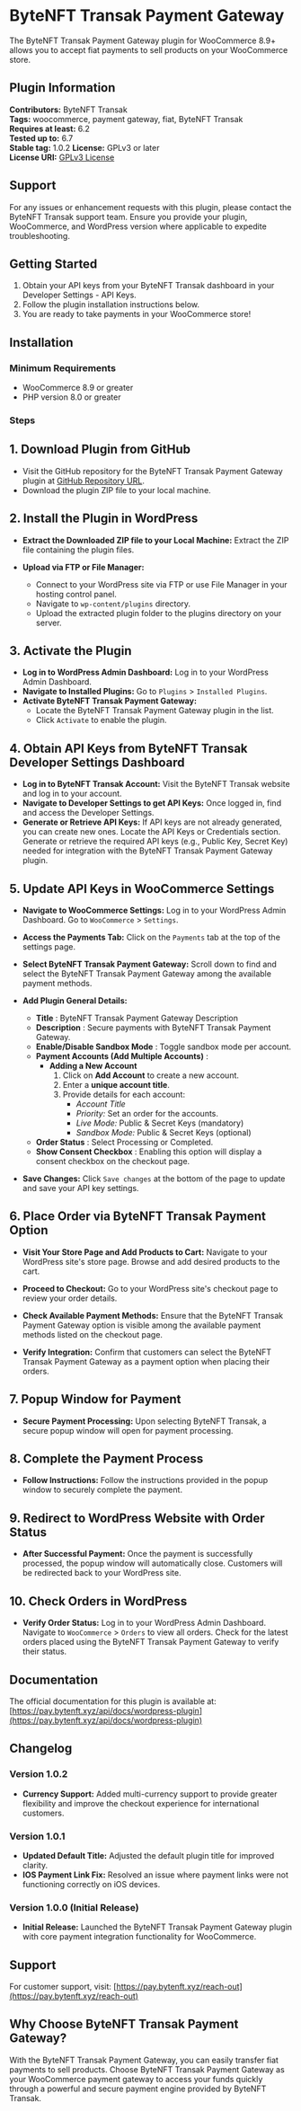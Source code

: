 # ByteNFT Transak Payment Gateway

The ByteNFT Transak Payment Gateway plugin for WooCommerce 8.9+ allows you to accept fiat payments to sell products on your WooCommerce store.

## Plugin Information

**Contributors:** ByteNFT Transak  
**Tags:** woocommerce, payment gateway, fiat, ByteNFT Transak  
**Requires at least:** 6.2  
**Tested up to:** 6.7  
**Stable tag:** 1.0.2
**License:** GPLv3 or later  
**License URI:** [GPLv3 License](https://www.gnu.org/licenses/gpl-3.0.html)

## Support

For any issues or enhancement requests with this plugin, please contact the ByteNFT Transak support team. Ensure you provide your plugin, WooCommerce, and WordPress version where applicable to expedite troubleshooting.

## Getting Started

1. Obtain your API keys from your ByteNFT Transak dashboard in your Developer Settings - API Keys.
2. Follow the plugin installation instructions below.
3. You are ready to take payments in your WooCommerce store!

## Installation

### Minimum Requirements

- WooCommerce 8.9 or greater
- PHP version 8.0 or greater

### Steps

## 1. Download Plugin from GitHub

- Visit the GitHub repository for the ByteNFT Transak Payment Gateway plugin at [GitHub Repository URL](https://github.com/bytenft/bytenft-transak-payment-gateway).
- Download the plugin ZIP file to your local machine.

## 2. Install the Plugin in WordPress

- **Extract the Downloaded ZIP file to your Local Machine:**
  Extract the ZIP file containing the plugin files.

- **Upload via FTP or File Manager:**
  - Connect to your WordPress site via FTP or use File Manager in your hosting control panel.
  - Navigate to `wp-content/plugins` directory.
  - Upload the extracted plugin folder to the plugins directory on your server.

## 3. Activate the Plugin

- **Log in to WordPress Admin Dashboard:**
  Log in to your WordPress Admin Dashboard.
- **Navigate to Installed Plugins:**
  Go to `Plugins` > `Installed Plugins`.
- **Activate ByteNFT Transak Payment Gateway:**
  - Locate the ByteNFT Transak Payment Gateway plugin in the list.
  - Click `Activate` to enable the plugin.

## 4. Obtain API Keys from ByteNFT Transak Developer Settings Dashboard

- **Log in to ByteNFT Transak Account:**
  Visit the ByteNFT Transak website and log in to your account.
- **Navigate to Developer Settings to get API Keys:**
  Once logged in, find and access the Developer Settings.
- **Generate or Retrieve API Keys:**
  If API keys are not already generated, you can create new ones.
  Locate the API Keys or Credentials section.
  Generate or retrieve the required API keys (e.g., Public Key, Secret Key) needed for integration with the ByteNFT Transak Payment Gateway plugin.

## 5. Update API Keys in WooCommerce Settings

- **Navigate to WooCommerce Settings:**
  Log in to your WordPress Admin Dashboard.
  Go to `WooCommerce` > `Settings`.
- **Access the Payments Tab:**
  Click on the `Payments` tab at the top of the settings page.
- **Select ByteNFT Transak Payment Gateway:**
  Scroll down to find and select the ByteNFT Transak Payment Gateway among the available payment methods.

- **Add Plugin General Details:**

  - **Title** : ByteNFT Transak Payment Gateway
    Description
  - **Description** : Secure payments with ByteNFT Transak Payment Gateway.
  - **Enable/Disable Sandbox Mode** : Toggle sandbox mode per account.
  - **Payment Accounts (Add Multiple Accounts)** :
    - **Adding a New Account**
      1. Click on **Add Account** to create a new account.
      2. Enter a **unique account title**.
      3. Provide details for each account:
         - _Account Title_
         - _Priority:_ Set an order for the accounts.
         - _Live Mode:_ Public & Secret Keys (mandatory)
         - _Sandbox Mode:_ Public & Secret Keys (optional)
  - **Order Status** : Select Processing or Completed.
  - **Show Consent Checkbox** : Enabling this option will display a consent checkbox on the checkout page.

- **Save Changes:**
  Click `Save changes` at the bottom of the page to update and save your API key settings.

## 6. Place Order via ByteNFT Transak Payment Option

- **Visit Your Store Page and Add Products to Cart:**
  Navigate to your WordPress site's store page.
  Browse and add desired products to the cart.

- **Proceed to Checkout:**
  Go to your WordPress site's checkout page to review your order details.

- **Check Available Payment Methods:**
  Ensure that the ByteNFT Transak Payment Gateway option is visible among the available payment methods listed on the checkout page.

- **Verify Integration:**
  Confirm that customers can select the ByteNFT Transak Payment Gateway as a payment option when placing their orders.

## 7. Popup Window for Payment

- **Secure Payment Processing:**
  Upon selecting ByteNFT Transak, a secure popup window will open for payment processing.

## 8. Complete the Payment Process

- **Follow Instructions:**
  Follow the instructions provided in the popup window to securely complete the payment.

## 9. Redirect to WordPress Website with Order Status

- **After Successful Payment:**
  Once the payment is successfully processed, the popup window will automatically close.
  Customers will be redirected back to your WordPress site.

## 10. Check Orders in WordPress

- **Verify Order Status:**
  Log in to your WordPress Admin Dashboard.
  Navigate to `WooCommerce` > `Orders` to view all orders.
  Check for the latest orders placed using the ByteNFT Transak Payment Gateway to verify their status.

## Documentation

The official documentation for this plugin is available at: [https://pay.bytenft.xyz/api/docs/wordpress-plugin](https://pay.bytenft.xyz/api/docs/wordpress-plugin)

## Changelog

### Version 1.0.2

- **Currency Support:** Added multi-currency support to provide greater flexibility and improve the checkout experience for international customers.

### Version 1.0.1

- **Updated Default Title:** Adjusted the default plugin title for improved clarity.
- **IOS Payment Link Fix:** Resolved an issue where payment links were not functioning correctly on iOS devices.

### Version 1.0.0 (Initial Release)

- **Initial Release:** Launched the ByteNFT Transak Payment Gateway plugin with core payment integration functionality for WooCommerce.

## Support

For customer support, visit: [https://pay.bytenft.xyz/reach-out](https://pay.bytenft.xyz/reach-out)

## Why Choose ByteNFT Transak Payment Gateway?

With the ByteNFT Transak Payment Gateway, you can easily transfer fiat payments to sell products. Choose ByteNFT Transak Payment Gateway as your WooCommerce payment gateway to access your funds quickly through a powerful and secure payment engine provided by ByteNFT Transak.
